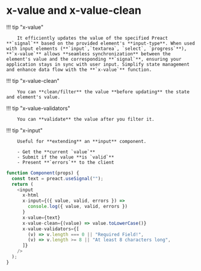 # **x-value** and **x-value-clean**

!!! tip "x-value"

        It efficiently updates the value of the specified Preact **`signal`** based on the provided element's **input-type**. When used with input elements (**`input`,`textarea`, `select`, `progress`**), **`x-value`** allows **seamless synchronization** between the element's value and the corresponding **`signal`**, ensuring your application stays in sync with user input. Simplify state management and enhance data flow with the **`x-value`** function.

!!! tip "x-value-clean"

        You can **clean/filter** the value **before updating** the state and element's value.

!!! tip "x-value-validators"

        You can **validate** the value after you filter it.

!!! tip "x-input"

        Useful for **extending** an **input** component.
        
        - Get the **current `value`**
        - Submit if the value **is `valid`**
        - Present **`errors`** to the client

```js
function Component(props) {
  const text = preact.useSignal("");
  return (
    <input
      x-html
      x-input={({ value, valid, errors }) =>
        console.log({ value, valid, errors })
      }
      x-value={text}
      x-value-clean={(value) => value.toLowerCase()}
      x-value-validators={[
        (v) => v.length === 0 || "Required Field!",
        (v) => v.length >= 8 || "At least 8 characters long",
      ]}
    />
  );
}
```
